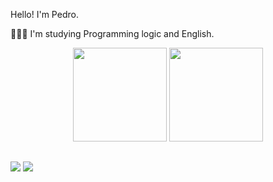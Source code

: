 <p> Hello! I'm Pedro. </p>
<p>🧑🏻‍💻 I'm studying Programming logic and English. </p>

<div align="center">
    <img height="150em" src="https://github-readme-stats.vercel.app/api?username=phdiias&count_private=true&show_icons=true&theme=chartreuse-dark"/>
    <img height="150em" src="https://github-readme-stats.vercel.app/api/top-langs/?username=phdiias&layout=compact&theme=chartreuse-dark"/>
</div>

##

<div>
    <a href="https://www.linkedin.com/in/pedro-henrique-0a5457238/" target=_blank"><img src="https://img.shields.io/badge/LinkedIn-0077B5?style=for-the-badge&logo=linkedin&logoColor=white" target=_blank"></a>
    <a href="https://www.instagram.com/_phdiias/" target=_blank"><img src="https://img.shields.io/badge/Instagram-E4405F?style=for-the-badge&logo=instagram&logoColor=white" target=_blank"></a>
    
</div>
